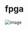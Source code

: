 # fpga
![image](https://github.com/RBSuhail/fpga/assets/114150506/e7c8e544-2706-4cde-9651-cd9a539aad47)

